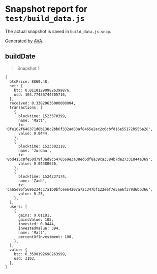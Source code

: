 # Snapshot report for `test/build_data.js`

The actual snapshot is saved in `build_data.js.snap`.

Generated by [AVA](https://ava.li).

## buildDate

> Snapshot 1

    {
      btcPrice: 8869.48,
      net: {
        btc: 0.011812909826399876,
        usd: 104.77436744705716,
      },
      received: 0.33820636000000004,
      transactions: [
        {
          blocktime: 1523370399,
          name: 'Matt',
          tx: '8fe102f646371d8b138c2bb6f332ad83af8465e2ac2c6cbfd16e55172b556a28',
          value: 0.0444,
        },
        {
          blocktime: 1523382118,
          name: 'Jordan',
          tx: '8bd415c8fe50d79f3ad9c5476569e3a38ed6df8a39ca3584b7de27331844e369',
          value: 0.04380636,
        },
        {
          blocktime: 1524237174,
          name: 'Zach',
          tx: 'ca65e95f5696234cc7a1b0bfcee64207a72c347bf122eef7e5ae6f379d6bb366',
          value: 0.25,
        },
      ],
      users: [
        {
          gains: 0.01181,
          gainsValue: 105,
          invested: 0.0444,
          investedValue: 394,
          name: 'Matt',
          percentOfInvestment: 100,
        },
      ],
      value: {
        btc: 0.3500192698263999,
        usd: 3103,
      },
    }
